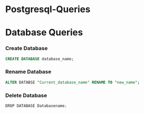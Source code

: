 # Postgresql-Queries
# Database Queries
  
### Create Database 
```sql
CREATE DATABASE database_name;
```
### Rename Database
```sql
ALTER DATABSE "Current_database_name" RENAME TO "new_name";
```

### Delete Database
```python
DROP DATABASE Databasename;
```

